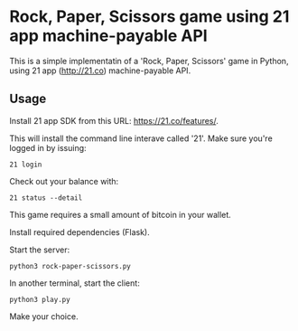 # Rock, Paper, Scissors game using 21 app machine-payable API

This is a simple implementatin of a 'Rock, Paper, Scissors' game in Python, using 21 app (http://21.co) machine-payable API.

## Usage

Install 21 app SDK from this URL: https://21.co/features/.

This will install the command line interave called '21'. Make sure you're logged in by issuing:

`21 login`

Check out your balance with:

`21 status --detail`

This game requires a small amount of bitcoin in your wallet.

Install required dependencies (Flask).

Start the server:

`python3 rock-paper-scissors.py`

In another terminal, start the client:

`python3 play.py`

Make your choice.
